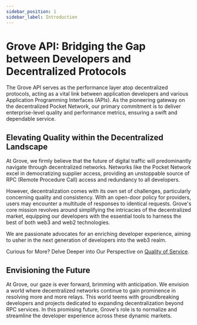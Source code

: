 ```yaml
---
sidebar_position: 1
sidebar_label: Introduction
---
```


# Grove API: Bridging the Gap between Developers and Decentralized Protocols

The Grove API serves as the performance layer atop decentralized protocols, acting as a vital link between application developers and various Application Programming Interfaces (APIs). As the pioneering gateway on the decentralized Pocket Network, our primary commitment is to deliver enterprise-level quality and performance metrics, ensuring a swift and dependable service.

## Elevating Quality within the Decentralized Landscape

At Grove, we firmly believe that the future of digital traffic will predominantly navigate through decentralized networks. Networks like the Pocket Network excel in democratizing supplier access, providing an unstoppable source of RPC (Remote Procedure Call) access and redundancy to all developers.

However, decentralization comes with its own set of challenges, particularly concerning quality and consistency. With an open-door policy for providers, users may encounter a multitude of responses to identical requests. Grove's core mission revolves around simplifying the intricacies of the decentralized market, equipping our developers with the essential tools to harness the best of both web3 and web2 technologies.

We are passionate advocates for an enriching developer experience, aiming to usher in the next generation of developers into the web3 realm.

Curious for More? Delve Deeper into Our Perspective on [Quality of Service](/grove-api/getting-started/quality-of-service).

## Envisioning the Future

At Grove, our gaze is ever forward, brimming with anticipation. We envision a world where decentralized networks continue to gain prominence in resolving more and more relays. This world teems with groundbreaking developers and projects dedicated to expanding decentralization beyond RPC services. In this promising future, Grove's role is to normalize and streamline the developer experience across these dynamic markets.
